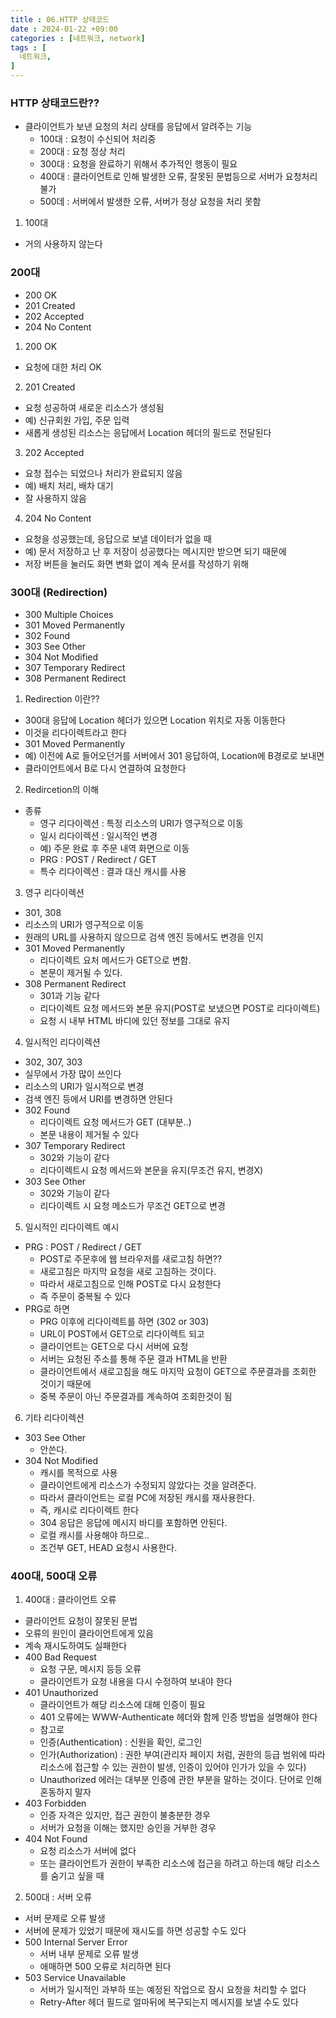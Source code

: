 ```yaml
---
title : 06.HTTP 상태코드
date : 2024-01-22 +09:00
categories : [네트워크, network]
tags : [
  네트워크,
]
---
```

<!-- ![](/assets/img/Spring/aaaa.png){:style="border:1px solid #eaeaea; border-radius: 7px; padding: 0px;" } -->
<!-- ![](/assets/img/Performance Test/1-1.png){:style="width:1000px" } -->

### HTTP 상태코드란??
- 클라이언트가 보낸 요청의 처리 상태를 응답에서 알려주는 기능
  - 100대 : 요청이 수신되어 처리중
  - 200대 : 요청 정상 처리
  - 300대 : 요청을 완료하기 위해서 추가적인 행동이 필요
  - 400대 : 클라이언트로 인해 발생한 오류, 잘못된 문법등으로 서버가 요청처리 불가
  - 500데 : 서버에서 발생한 오류, 서버가 정상 요청을 처리 못함

1. 100대
- 거의 사용하지 않는다

### 200대
- 200 OK
- 201 Created
- 202 Accepted
- 204 No Content

1. 200 OK
- 요청에 대한 처리 OK

2. 201 Created
- 요청 성공하여 새로운 리소스가 생성됨
- 예) 신규회원 가입, 주문 입력
- 새롭게 생성된 리소스는 응답에서 Location 헤더의 필드로 전달된다

3. 202 Accepted
- 요청 접수는 되었으나 처리가 완료되지 않음
- 예) 배치 처리, 배차 대기
- 잘 사용하지 않음

4. 204 No Content
- 요청을 성공했는데, 응답으로 보낼 데이터가 없을 때
- 예) 문서 저장하고 난 후 저장이 성공했다는 메시지만 받으면 되기 때문에
- 저장 버튼을 눌러도 화면 변화 없이 계속 문서를 작성하기 위해

### 300대 (Redirection)
- 300 Multiple Choices
- 301 Moved Permanently
- 302 Found
- 303 See Other
- 304 Not Modified
- 307 Temporary Redirect
- 308 Permanent Redirect

1. Redirection 이란??
- 300대 응답에 Location 헤더가 있으면 Location 위치로 자동 이동한다
- 이것을 리다이렉트라고 한다
- 301 Moved Permanently
- 예) 이전에 A로 들어오던거를 서버에서 301 응답하여, Location에 B경로로 보내면
- 클라이언트에서 B로 다시 연결하여 요청한다

2. Redircetion의 이해
- 종류
  - 영구 리다이렉션 : 특정 리소스의 URI가 영구적으로 이동
  - 일시 리다이렉션 : 일시적인 변경
  - 예) 주문 완료 후 주문 내역 화면으로 이동
  - PRG : POST / Redirect / GET
  - 특수 리다이렉션 : 결과 대신 캐시를 사용

3. 영구 리다이렉션
- 301, 308
- 리소스의 URI가 영구적으로 이동
- 원래의 URL를 사용하지 않으므로 검색 엔진 등에서도 변경을 인지
- 301 Moved Permanently
  - 리다이렉트 요처 메서드가 GET으로 변함.
  - 본문이 제거될 수 있다.
- 308 Permanent Redirect
  - 301과 기능 같다
  - 리다이렉트 요청 메서드와 본문 유지(POST로 보냈으면 POST로 리다이렉트)
  - 요청 시 내부 HTML 바디에 있던 정보를 그대로 유지

4. 일시적인 리다이렉션
- 302, 307, 303
- 실무에서 가장 많이 쓰인다
- 리소스의 URI가 일시적으로 변경
- 검색 엔진 등에서 URI를 변경하면 안된다
- 302 Found
  - 리다이렉트 요청 메서드가 GET (대부분..)
  - 본문 내용이 제거될 수 있다
- 307 Temporary Redirect
  - 302와 기능이 같다
  - 리다이렉트시 요청 메서드와 본문을 유지(무조건 유지, 변경X)
- 303 See Other
  - 302와 기능이 같다
  - 리다이렉트 시 요청 메소드가 무조건 GET으로 변경

5. 일시적인 리다이렉트 예시
- PRG : POST / Redirect / GET
  - POST로 주문후에 웹 브라우저를 새로고침 하면??
  - 새로고침은 마지막 요청을 새로 고침하는 것이다.
  - 따라서 새로고침으로 인해 POST로 다시 요청한다
  - 즉 주문이 중복될 수 있다
- PRG로 하면
  - PRG 이후에 리다이렉트를 하면 (302 or 303)
  - URL이 POST에서 GET으로 리다이렉트 되고
  - 클라이언트는 GET으로 다시 서버에 요청
  - 서버는 요청된 주소를 통해 주문 결과 HTML을 반환
  - 클라이언트에서 새로고침을 해도 마지막 요청이 GET으로 주문결과를 조회한 것이기 때문에
  - 중복 주문이 아닌 주문결과를 계속하여 조회한것이 됨

6. 기타 리다이렉션
- 303 See Other
  - 안쓴다.
- 304 Not Modified
  - 캐시를 목적으로 사용
  - 클라이언트에게 리소스가 수정되지 않았다는 것을 알려준다.
  - 따라서 클라이언트는 로컬 PC에 저장된 캐시를 재사용한다.
  - 즉, 캐시로 리다이렉트 한다
  - 304 응답은 응답에 메시지 바디를 포함하면 안된다. 
  - 로컬 캐시를 사용해야 하므로..
  - 조건부 GET, HEAD 요청시 사용한다.

### 400대, 500대 오류
1. 400대 : 클라이언트 오류
- 클라이언트 요청이 잘못된 문법
- 오류의 원인이 클라이언트에게 있음
- 계속 재시도하여도 실패한다
- 400 Bad Request
  - 요청 구문, 메시지 등등 오류
  - 클라이언트가 요청 내용을 다시 수정하여 보내야 한다
- 401 Unauthorized
  - 클라이언트가 해당 리소스에 대해 인증이 필요
  - 401 오류에는 WWW-Authenticate 헤더와 함께 인증 방법을 설명해야 한다
  - 참고로
  - 인증(Authentication) : 신원을 확인, 로그인
  - 인가(Authorization) : 권한 부여(관리자 페이지 처럼, 권한의 등급 범위에 따라 리소스에 접근할 수 있는 권한이 발생, 인증이 있어야 인가가 있을 수 있다)
  - Unauthorized 에러는 대부분 인증에 관한 부분을 말하는 것이다. 단어로 인해 혼동하지 말자
- 403 Forbidden
  - 인증 자격은 있지만, 접근 권한이 불충분한 경우
  - 서버가 요청을 이해는 했지만 승인을 거부한 경우
- 404 Not Found
  - 요청 리소스가 서버에 없다
  - 또는 클라이언트가 권한이 부족한 리소스에 접근을 하려고 하는데 해당 리소스를 숨기고 싶을 때

2. 500대 : 서버 오류
- 서버 문제로 오류 발생
- 서버에 문제가 있었기 때문에 재시도를 하면 성공할 수도 있다
- 500 Internal Server Error
  - 서버 내부 문제로 오류 발생
  - 애매하면 500 오류로 처리하면 된다
- 503 Service Unavailable
  - 서버가 일시적인 과부하 또는 예정된 작업으로 잠시 요청을 처리할 수 없다
  - Retry-After 헤더 필드로 얼마뒤에 복구되는지 메시지를 보낼 수도 있다
